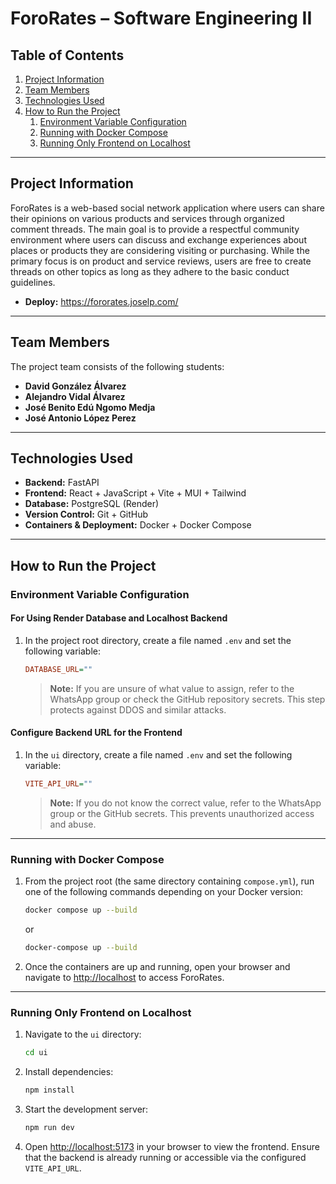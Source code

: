 # ForoRates – Software Engineering II


## Table of Contents

1. [Project Information](#project-information)  
2. [Team Members](#team-members)  
3. [Technologies Used](#technologies-used)  
4. [How to Run the Project](#how-to-run-the-project)  
   1. [Environment Variable Configuration](#environment-variable-configuration)  
   2. [Running with Docker Compose](#running-with-docker-compose)  
   3. [Running Only Frontend on Localhost](#running-only-frontend-on-localhost)  

---

## Project Information

ForoRates is a web-based social network application where users can share their opinions on various products and services through organized comment threads. The main goal is to provide a respectful community environment where users can discuss and exchange experiences about places or products they are considering visiting or purchasing. While the primary focus is on product and service reviews, users are free to create threads on other topics as long as they adhere to the basic conduct guidelines.

- **Deploy:** https://fororates.joselp.com/  

---

## Team Members

The project team consists of the following students:

- **David González Álvarez**  
- **Alejandro Vidal Álvarez**  
- **José Benito Edú Ngomo Medja**  
- **José Antonio López Perez**  

---

## Technologies Used

- **Backend:** FastAPI  
- **Frontend:** React + JavaScript + Vite + MUI + Tailwind
- **Database:** PostgreSQL (Render)  
- **Version Control:** Git + GitHub  
- **Containers & Deployment:** Docker + Docker Compose  

---

## How to Run the Project

### Environment Variable Configuration

#### For Using Render Database and Localhost Backend

1. In the project root directory, create a file named `.env` and set the following variable:

   ```ini
   DATABASE_URL=""
    ```

   > **Note:** If you are unsure of what value to assign, refer to the WhatsApp group or check the GitHub repository secrets. This step protects against DDOS and similar attacks.

#### Configure Backend URL for the Frontend

1. In the `ui` directory, create a file named `.env` and set the following variable:

   ```ini
   VITE_API_URL=""
   ```

   > **Note:** If you do not know the correct value, refer to the WhatsApp group or the GitHub secrets. This prevents unauthorized access and abuse.

---

### Running with Docker Compose

1. From the project root (the same directory containing `compose.yml`), run one of the following commands depending on your Docker version:

   ```bash
   docker compose up --build
   ```

   or

   ```bash
   docker-compose up --build
   ```

2. Once the containers are up and running, open your browser and navigate to [http://localhost](http://localhost/) to access ForoRates.

---

### Running Only Frontend on Localhost

1. Navigate to the `ui` directory:

   ```bash
   cd ui
   ```

2. Install dependencies:

   ```bash
   npm install
   ```

3. Start the development server:

   ```bash
   npm run dev
   ```

4. Open [http://localhost:5173](http://localhost:5173/) in your browser to view the frontend. Ensure that the backend is already running or accessible via the configured `VITE_API_URL`.


